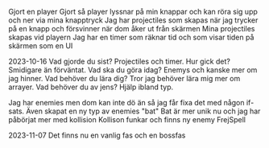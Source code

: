 Gjort en player 
Gjort så player lyssnar på min knappar och kan röra sig upp och ner via mina knapptryck
Jag har projectiles som skapas när jag trycker på en knapp och försvinner när dom åker ut från skärmen
Mina projectiles skapas vid playern
Jag har en timer som räknar tid och som visar tiden på skärmen som en UI


2023-10-16
Vad gjorde du sist? Projectiles och timer.
Hur gick det? Smidigare än förväntat.
Vad ska du göra idag? Enemys och kanske mer om jag hinner. 
Vad behöver du lära dig? Tror jag behöver lära mig mer om arrayer. 
Vad behöver du av jens? Hjälp ibland typ. 

Jag har enemies men dom kan inte dö än så jag får fixa det med någon if-sats. 
Även skapat en ny typ av enemies "bat" 
Bat är mer unik nu och jag har påbörjat mer med kollision
Kollison funkar och finns ny enemy FrejSpell

2023-11-07
Det finns nu en vanlig fas och en bossfas 
